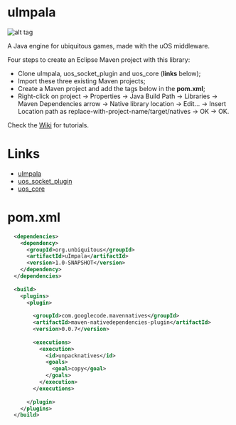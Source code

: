 uImpala
=======

![alt tag](http://www.supernaturalwiki.com/images/0/05/Impala.jpg "The Impala")

A Java engine for ubiquitous games, made with the uOS middleware.

Four steps to create an Eclipse Maven project with this library:
* Clone uImpala, uos_socket_plugin and uos_core (**links** below);
* Import these three existing Maven projects;
* Create a Maven project and add the tags below in the **pom.xml**;
* Right-click on project -> Properties -> Java Build Path -> Libraries -> Maven Dependencies arrow -> Native library location -> Edit... -> Insert Location path as replace-with-project-name/target/natives -> OK -> OK.

Check the [Wiki](https://github.com/matheuscscp/uImpala/wiki) for tutorials.

Links
=====

* [uImpala](https://github.com/matheuscscp/uImpala)
* [uos_socket_plugin](https://github.com/UnBiquitous/uos_socket_plugin)
* [uos_core](https://github.com/UnBiquitous/uos_core)

pom.xml
=======

```xml
  <dependencies>
    <dependency>
      <groupId>org.unbiquitous</groupId>
      <artifactId>uImpala</artifactId>
      <version>1.0-SNAPSHOT</version>
    </dependency>
  </dependencies>
  
  <build>
    <plugins>
      <plugin>
        
        <groupId>com.googlecode.mavennatives</groupId>
        <artifactId>maven-nativedependencies-plugin</artifactId>
        <version>0.0.7</version>
        
        <executions>
          <execution>
            <id>unpacknatives</id>
            <goals>
              <goal>copy</goal>
            </goals>
          </execution>
        </executions>
        
      </plugin>
    </plugins>
  </build>
```
